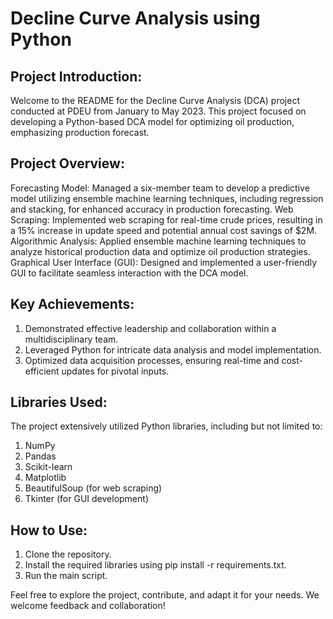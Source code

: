 # Decline Curve Analysis using Python

## Project Introduction:
Welcome to the README for the Decline Curve Analysis (DCA) project conducted at PDEU from January to May 2023. This project focused on developing a Python-based DCA model for optimizing oil production, emphasizing production forecast.

## Project Overview:
Forecasting Model: Managed a six-member team to develop a predictive model utilizing ensemble machine learning techniques, including regression and stacking, for enhanced accuracy in production forecasting.
Web Scraping: Implemented web scraping for real-time crude prices, resulting in a 15% increase in update speed and potential annual cost savings of $2M.
Algorithmic Analysis: Applied ensemble machine learning techniques to analyze historical production data and optimize oil production strategies.
Graphical User Interface (GUI): Designed and implemented a user-friendly GUI to facilitate seamless interaction with the DCA model.

## Key Achievements:
1. Demonstrated effective leadership and collaboration within a multidisciplinary team.
2. Leveraged Python for intricate data analysis and model implementation.
3. Optimized data acquisition processes, ensuring real-time and cost-efficient updates for pivotal inputs.

## Libraries Used:
The project extensively utilized Python libraries, including but not limited to:

1. NumPy
2. Pandas
3. Scikit-learn
4. Matplotlib
5. BeautifulSoup (for web scraping)
6. Tkinter (for GUI development)

## How to Use:
1. Clone the repository.
2. Install the required libraries using pip install -r requirements.txt.
3. Run the main script.

Feel free to explore the project, contribute, and adapt it for your needs. We welcome feedback and collaboration!


